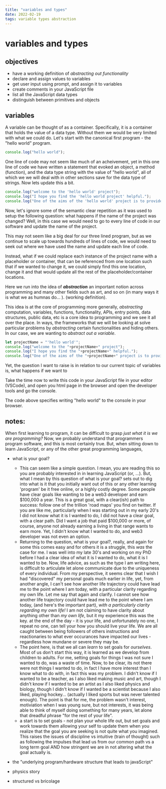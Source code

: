 ```yaml
---
title: "variables and types"
date: 2022-02-19
tags: variable types abstraction
---
```



# variables and types
## objectives
- have a working definition of *abstracting out functionality*
- declare and assign values to variables
- get user input using prompt, and assign it to variables
- create comments in your JavaScript file
- list all the JavaScript data types
- distinguish between primitives and objects
## variables
A variable can be thought of as a container. Specifically, it is a container that holds the value of a data type. Without them we would be very limited with what we could do. Let's start with the canonical first program - the "hello world" program. 

```javascript
console.log("hello world"); 
```
One line of code may not seem like much of an acheivement, yet in this one line of code we have written a statement that evoked an object, a method (function), and the data type string with the value of "hello world", all of which we we will deal with in other sections save for the data type of strings. Now lets update this a bit. 

```javascript
console.log("welcome to the 'hello world' project"); 
console.log("I hope you find the 'hello world project' helpful."); 
console.log("One of the aims of the 'hello world' project is to provide 30 min concise modules for those with little time"); 
```

Now, let's ignore some of the semantic clear repetition as it was used to setup the following question: what happens if the name of the project was changed?
Well, in this case we would need to go to every line of code in our software and update the name of the project. 

This may not seem like a big deal for our three lined program, but as we continue to scale up towards hundreds of lines of code, we would need to seek out where we have used the name and update each line of code. 

Instead, what if we could replace each instance of the project name with a placeholder or container, that can be referenced from one location such that if we wanted to change it, we could simply find this one location, change it and that would update all the rest of the placeholder/container locations. 

Here we run into the idea of ***abstraction*** an important notion across programming and many other fields such as art,  and so on (in many ways it is what we as humnas do... ). (working definition). 

This idea is at the core of programming more generally, *abstracting* computation, variables, functions, functionality, APIs, entry points, data structures, public data, etc is a core idea to programming and we see it all over the place. In ways, the frameworks that we will be looking at solve particular problems by *abstracting* certain functionalities and hiding others. In our case, we are wanting to *abstract out a variable*. 

``` javascript
let projectName = "'hello world'"; 
console.log("welcome to the "+projectName+" project"); 
console.log("I hope you find the "+projectName+" helpful."); 
console.log("One of the aims of the "+projectName+" project is to provide 30 min concise modules for those with little time");
```










Yet, the question I want to raise is in relation to our current topic of variables is, what happens if we want to  

Take the time now to write this code in your JavaScript file in your editor (VSCode), and open you html page in the browser and open the developer tools and go the console. 

The code above specifies writing "hello world" to the console in your browser. 

## notes: 
When first learning to program, it can be difficult to grasp *just what it is we are programming?* Now, we probably understand that programmers program software, and this is most certainly true. But, when sitting down to learn JavaScript, or any of the other great programming languages, 

- what is your goal? 
    - This can seem like a simple question. I mean, you are reading this so you are probably interested in in learning JavaScript (or, ...). But, what I mean by this question of what is your goal? sets out to dig into what is it that you initially want out of this or any other learning 'program' be it free online, or a highly costly degree. Some people have clear goals like wanting to be a web3 developer and earn $100,000 a year. This is a great goal, with a clear(ish) path to success: follow one of the trillion 'road maps' you find on twitter. If you are like me, particularly when I was starting out in my early 20's I did not know what it is I wanted to do, I did not have a clear goal, with a clear path. Did I want a job that paid $100,000 or more, of course, anyone not already earning a living in that range wants to earn more. Yet, I didn't know what I wanted to do, and web3 developer was not even an option. 
    - Returning to the question, what is your goal?, really, and again for some this comes easy and for others it is a struggle, this *was* the case for me. I was well into my late 30's and working on my PhD before I had a clear idea of what it is I wanted to do, what it is I wanted to be. Now, life advice, as such as the type I am writing here, is difficult to articulate let alone communicate due to the uniqueness of every individual. From my perspective, it seems clear that I wish I had "discovered" my personal goals much earlier in life, yet, from another angle, I can't see how another life trajectory could have lead me to the point where I am today, with a particular clarity regarding my own life. Let me say that again and clarify. I cannot see how another life trajectory could have lead me to the point where I am today, (and here's the important part), *with a particularly clarity regarding my own life!* I am not claiming to have clarity about anything other than *my own life*, but it my experience this was the key. at the end of the day - it is your life, and unfortunately no one, I repeat no one, can tell your how you should live your life. We are all caught between being followers of others instructions and reactionaries to what ever occurances have impacted our lives - regardless how mundane or severe they may be. 
    - The point here, is that we all can *learn* to set goals for *ourselves*. Most of us don't start this way, it is learned as we develop from children to adults. For me, setting goals for things I was not sure I wanted to do, was a waste of time. Now, to be clear, its not there were not things I wanted to do, in fact I have more interest than I know what to do with, in fact this was my problem. I didn't know if I wanted to be a teacher, as I also liked making music and art, though I didn't know if I wanted to be an artist as I also liked physics and biology, though I didn't know if I wanted be a scientist because I also liked, playing hockey... (actually I liked sports but was never talented enough). The point is that for me, the problem wasn't interest, motiviation when I was young sure, but not interests, it was being able to think of myself doing something for many years, let alone that dreadful phrase "for the rest of your life". 
    - a start is to set goals - not plan your whole life out, but set goals and work towards them allowing your self to update them when you realize that the goal you are seeking is not quite what you imagined. This raises the issues of discipline vs intuitive (train of thought) such as following the impulses that lead us from our common path vs a long term goal AND how stringent we are in not altering what the goal actually is.  


-  the "underlying program/hardware structure that leads to javaScript"
- physics story
- structured vs bricolage